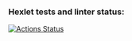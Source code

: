 ### Hexlet tests and linter status:
[![Actions Status](https://github.com/0byrif/java-project-71/actions/workflows/hexlet-check.yml/badge.svg)](https://github.com/0byrif/java-project-71/actions)